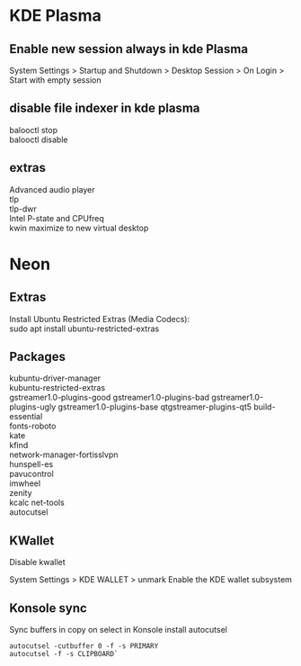 # KDE Plasma

## Enable new session always in kde Plasma

System Settings > Startup and Shutdown > Desktop Session > On Login > Start with empty session  


## disable file indexer in kde plasma

balooctl stop  
balooctl disable  


## extras
Advanced audio player  
tlp   
tlp-dwr  
Intel P-state and CPUfreq  
kwin maximize to new virtual desktop  

# Neon
## Extras  

Install Ubuntu Restricted Extras (Media Codecs):  
sudo apt install ubuntu-restricted-extras

## Packages

kubuntu-driver-manager  
kubuntu-restricted-extras  
gstreamer1.0-plugins-good
gstreamer1.0-plugins-bad
gstreamer1.0-plugins-ugly
gstreamer1.0-plugins-base
qtgstreamer-plugins-qt5
build-essential  
fonts-roboto  
kate  
kfind  
network-manager-fortisslvpn  
hunspell-es  
pavucontrol  
imwheel  
zenity  
kcalc
net-tools  
autocutsel  


## KWallet

Disable kwallet  

System Settings > KDE WALLET > unmark Enable the KDE wallet subsystem  


## Konsole sync

Sync buffers in copy on select in Konsole install autocutsel
```  
autocutsel -cutbuffer 0 -f -s PRIMARY  
autocutsel -f -s CLIPBOARD` 
```  

